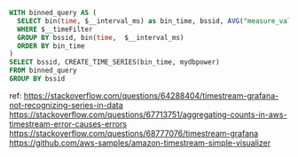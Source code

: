 
```sql
WITH binned_query AS (
  SELECT bin(time, $__interval_ms) as bin_time, bssid, AVG("measure_value::bigint") as mydbpower FROM "sampleDB"."ap_table" 
  WHERE $__timeFilter
  GROUP BY bssid, bin(time,  $__interval_ms)
  ORDER BY bin_time
)
SELECT bssid, CREATE_TIME_SERIES(bin_time, mydbpower)
FROM binned_query
GROUP BY bssid
```

ref: 
https://stackoverflow.com/questions/64288404/timestream-grafana-not-recognizing-series-in-data
https://stackoverflow.com/questions/67713751/aggregating-counts-in-aws-timestream-error-causes-errors
https://stackoverflow.com/questions/68777076/timestream-grafana
https://github.com/aws-samples/amazon-timestream-simple-visualizer 

